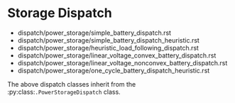 # Storage Dispatch

- dispatch/power_storage/simple_battery_dispatch.rst
- dispatch/power_storage/simple_battery_dispatch_heuristic.rst
- dispatch/power_storage/heuristic_load_following_dispatch.rst
- dispatch/power_storage/linear_voltage_convex_battery_dispatch.rst
- dispatch/power_storage/linear_voltage_nonconvex_battery_dispatch.rst
- dispatch/power_storage/one_cycle_battery_dispatch_heuristic.rst

The above dispatch classes inherit from the :py:class:`.PowerStorageDispatch` class.

